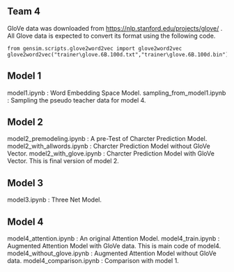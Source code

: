 
## Team 4

GloVe data was downloaded from https://nlp.stanford.edu/projects/glove/ .
All Glove data is expected to convert its format using the following code.
```
from gensim.scripts.glove2word2vec import glove2word2vec
glove2word2vec("trainer\glove.6B.100d.txt","trainer\glove.6B.100d.bin")
```

## Model 1
model1.ipynb : Word Embedding Space Model.
sampling_from_model1.ipynb : Sampling the pseudo teacher data for model 4.


## Model 2
model2_premodeling.ipynb : A pre-Test of Charcter Prediction Model.
model2_with_allwords.ipynb : Charcter Prediction Model without GloVe Vector.
model2_with_glove.ipynb : Charcter Prediction Model with GloVe Vector. This is final version of model 2.

## Model 3
model3.ipynb : Three Net Model.

## Model 4
model4_attention.ipynb : An original Attention Model.
model4_train.ipynb : Augmented Attention Model with GloVe data. This is main code of model4.
model4_without_glove.ipynb : Augmented Attention Model without GloVe data.
model4_comparison.ipynb : Comparison with model 1.

